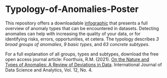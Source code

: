 # Typology-of-Anomalies-Poster
This repository offers a downloadable [infographic](https://github.com/ralfoan/Typology-of-Anomalies-Poster/blob/main/Typology.of.Outliers.and.Other.Anomalies.in.Data.20231007.pdf) that presents a full overview of anomaly types that can be encountered in datasets. Detecting anomalies can help with increasing the quality of your data, or for identifying risks, errors, opportunities, et cetera. The typology describes <em> 3 broad groups of anomalies</em>, <em> 9 basic types</em>, and <em> 63 concrete subtypes</em>. 

For a full explanation of all groups, types and subtypes, download the free open access journal article: Foorthuis, R.M. (2021). [On the Nature and Types of Anomalies: A Review of Deviations in Data](https://link.springer.com/content/pdf/10.1007/s41060-021-00265-1.pdf). International Journal of Data Science and Analytics, Vol. 12, No. 4. 

